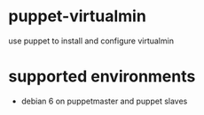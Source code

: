 puppet-virtualmin
=================

use puppet to install and configure virtualmin

# supported environments

* debian 6 on puppetmaster and puppet slaves